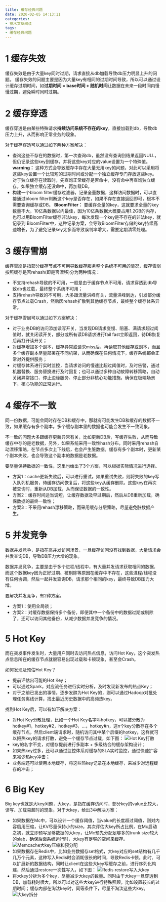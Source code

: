 ```yaml
---
title: 缓存经典问题
date: 2020-02-05 14:13:11
categories:
- 技术文章阅读
tags:
- 缓存经典问题
---
```


# 1 缓存失效
缓存失效是由于大量key同时过期，请求直接从db加载导致db压力明显上升的问题。
缓存失效的问题主要是因为大量key有相同的过期时间导致，所以可以通过设计缓存过期时间，如**过期时间 = base时间 + 随机时间**让数据在未来一段时间内慢慢过期，避免瞬时同时过期。

# 2 缓存穿透
缓存穿透是由某些特殊请求**持续访问系统不存在的key**，直接加载到db，导致db压力上升，从而影响正常业务的现象。

对于缓存穿透可以通过如下两种方案解决：
* 查询这些不存在的数据时，第一次查询db，虽然没有查询到结果返回NULL，但仍记录这些key到缓存，并将这些key对应的value设置为一个特殊值。
  **warning：** 这种方式会导致缓存中存在大量无用key的问题，对此可以采用将这些key设置一个比较短的过期时间或分配一个独立缓存专门存放这些key。对于独立缓存在读取时，先查询正常缓存是否命中，没有命中再查询独立缓存，如果独立缓存还没命中，再加载DB。
* 构建一个bloom filter缓存过滤器，记录全量数据，这样访问数据时，可以直接通过bloom filter判断这个key是否存在，如果不存在直接返回即可，根本不需要查询缓存或DB。
  **BloomFilter：** 要缓存全量的key，这就要求全量的key数量不大，10亿条数据以内最佳，因为10亿条数据大概要占用1.2GB的内存，也可以用BloomFilter缓存非法key，每次发现一个key是不存在的非法key，就记录到 BloomFilter中，这种记录方案，会导致BloomFilter存储的key持续高速增长，为了避免记录key太多而导致误判率增大，需要定期清零处理。

# 3 缓存雪崩
缓存雪崩是指部分缓存节点不可用导致缓存服务整个系统不可用的情况，缓存雪崩按照缓存是否rehash(即是否漂移)分为两种情况：
* 不支持rehash导致的不可用，一般是由于缓存节点不可用，请求穿透到db导致db也过载，最终整个系统不可用；
* 支持rehash导致的不可用，大多跟流量洪峰有关，流量洪峰到达，引发部分缓存节点过载Crash，然后因rehash扩散到其他缓存节点，最终整个缓存体系异常。

对于缓存雪崩可以通过如下方案解决：
* 对于业务DB的访问添加读写开关，当发现DB请求变慢、阻塞、满请求超过阈值时，就关闭读开关，部分或所有读DB请求进行fail fast立即返回，待DB恢复后再打开读开关；
* 对缓存增加多个副本，缓存异常或请求miss后，再读取其他缓存或副本，而且多个缓存副本尽量部署在不同机架，从而确保在任何情况下，缓存系统都会正常对外提供服务；
* 对缓存体系进行实时监控，当请求访问的慢速比超过阈值时，及时告警，通过机器替换、服务替换进行及时回复；也可以通过多种自动故障转移策略，自动关闭异常接口、停止边缘服务、停止部分非核心功能措施，确保在极端场景下，核心功能的正常运行。

# 4 缓存不一致
同一份数据，可能会同时存在DB和缓存中，那就有可能发生DB和缓存的数据不一致，如果缓存有多个副本，多个缓存副本里的数据也可能会发生不一致现象。

不一致的问题大多跟缓存更新异常有关，比如更新DB后，写缓存失败，从而导致缓存中存的是老数据，另外，如果系统采用一致性hash分布，同时采用rehash自动漂移策略，在节点多次上下线后，也会产生脏数据。缓存有多个副本时，更新某个副本失败，也会导致这个副本的数据是老数据。

要尽量保持数据的一致性，这里也给出了3个方案，可以根据实际情况进行选择。
* 方案1：cache更新失败后，可以进行重试，如果重试失败，则将失败的key写入队列机服务，待缓存访问恢复后，将这些key从缓存删除。这些key在再次被查询时，重新从DB加载，从而保证数据的一致性。
* 方案2：缓存时间适当调短，让缓存数据及早过期后，然后从DB重新加载，确保数据的最终一致性；
* 方案3：不采用rehash漂移策略，而采用缓存分层策略，尽量避免脏数据产生。

# 5 并发竞争
数据并发竞争，是指在高并发访问场景，一旦缓存访问没有找到数据，大量请求会并发查询DB，导致DB压力大增的现象。

数据并发竞争，主要是由于多个进程/线程中，有大量并发请求获取相同的数据，而这个数据key因为正好过期、被剔除等原因在缓存中不存在，这些进程/线程没有任何协调，然后一起并发查询DB，请求那个相同的key，最终导致DB压力大增。

要解决并发竞争，有2种方案。
* 方案1：使用全局锁；
* 方案2：对缓存数据保持多个备份，即便其中一个备份中的数据过期或剔除了，还可以访问其他备份，从减少数据并发竞争的情况。

# 5 Hot Key
而在突发事件发生时，大量用户同时去访问热点信息，访问Hot Key，这个突发热点信息所在的缓存节点就很容易出现过载和卡顿现象，甚至会Crash。

如何发现及预估Hot Key？
* 提前评估出可能的Hot Key；
* 可以通过Spark，对应流任务进行实时分析，及时发现新发布的热点Key；
* 对于之前已发出的事情，逐步发酵为Hot Key的，则可以通过Hadoop对批处理任务离线计算，找出最近历史数据中的高频热key。

找到Hot Key后，可以有如下解决方案：
* 对Hot Key分散处理，比如一个Hot Key名字叫hotkey，可以被分散为hotkey#1，hotkey#2，hotkey#3，...，hotkey#n，这n个key分散存在多个缓存节点，然后client端请求时，随机访问其中某个后缀的hotkey，这样就可以把热key的请求打散，避免一个缓存节点过载，如下图：
  ![Hot Key打散](/pic/tech11_cache1.png)
* key的名字不变，对缓存提前进行多副本 + 多级结合的缓存架构设计；
* 如果热key过多，还可以通过监控体系对缓存的SLA实时监控，通过快速扩容来减少热key冲击；
* 业务端还可以使用本地缓存，将这些热key记录在本地缓存，来减少对远程缓存的冲击；

# 6 Big Key
Big key也就是大key问题，大key，是指在缓存访问时，部分key的value比较大，读写、加载易超时的现象。对于大key，给出3中解决方案：
* 如果数据在Mc中，可以设计一个缓存阈值，当value的长度超过阈值，则对内容启用压缩，让KV尽量保持小的size，其次评估大key所占比例，在Mc启动之初，就立即预写足够数据的大key，让Mc预先分配足够多的trunk size较大的slab，确保后面系统运行时，大key有足够的空间来缓存。
  ![Memcache大key压缩和预分配](/pic/tech11_cache2.png)
* 如果数据存在Redis中，比如业务数据存set格式，大key对应的set结构有几千几万个元素，这种写入Redis时会消耗很长的时间，导致Redis卡顿。此时，可以扩展新的数据结构，同时让client在这些大key写缓存之前，进行序列化构建，然后通过restore一次性写入，如下图：
  ![Redis restore写入大key](/pic/tech11_cache3.png)
* 将大key分拆为多个key，尽量减少大key的数量。同时由于大key一旦穿透到DB，加载耗时很大，所以可以对这些大key进行特殊照顾，比如设置较长的过期时间；缓存内部在淘汰key时，同等条件下，尽量不淘汰这些大key。
  ![大key拆分](/pic/tech11_cache4.png)
